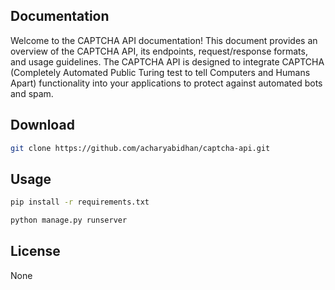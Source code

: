 ## Documentation

Welcome to the CAPTCHA API documentation! This document provides an overview of the CAPTCHA API, its endpoints, request/response formats, and usage guidelines. The CAPTCHA API is designed to integrate CAPTCHA (Completely Automated Public Turing test to tell Computers and Humans Apart) functionality into your applications to protect against automated bots and spam.

## Download

```bash
git clone https://github.com/acharyabidhan/captcha-api.git
```

## Usage

```bash
pip install -r requirements.txt
```

```bash
python manage.py runserver
```

## License

None